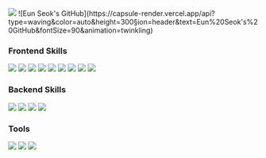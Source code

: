 <!--
**dollseok/dollseok** is a ✨ _special_ ✨ repository because its `README.md` (this file) appears on your GitHub profile.

Here are some ideas to get you started:

- 🔭 I’m currently working on ...
- 🌱 I’m currently learning ...
- 👯 I’m looking to collaborate on ...
- 🤔 I’m looking for help with ...
- 💬 Ask me about ...
- 📫 How to reach me: ...
- 😄 Pronouns: ...
- ⚡ Fun fact: ...
-->


<img src="https://capsule-render.vercel.app/api?type=waving&color=auto&height=300&section=header&text=Eun Seok's GitHub&fontSize=90&animation=twinkling"/>
![Eun Seok's GitHub](https://capsule-render.vercel.app/api?type=waving&color=auto&height=300&section=header&text=Eun%20Seok's%20GitHub&fontSize=90&animation=twinkling)

### Frontend Skills

<img src="https://img.shields.io/badge/React-61DAFB?style=flat&logo=React&logoColor=white"/>
<img src="https://img.shields.io/badge/Javascript-F7DF1E?style=flat&logo=Javascript&logoColor=white"/>
<img src="https://img.shields.io/badge/Typescript-3178C6?style=flat&logo=Typescript&logoColor=white"/>
<img src="https://img.shields.io/badge/styled_components-DB7093?style=flat&logo=styledcomponents&logoColor=white"/>
<img src="https://img.shields.io/badge/redux-764ABC?style=flat&logo=redux&logoColor=white"/>
<img src="https://img.shields.io/badge/python-3776AB?style=flat&logo=python&logoColor=white"/>
<img src="https://img.shields.io/badge/vue.js-4FC08D?style=flat&logo=vue.js&logoColor=white"/>
<img src="https://img.shields.io/badge/html5-E34F26?style=flat&logo=html5&logoColor=white"/>
<img src="https://img.shields.io/badge/css3-1572B6?style=flat&logo=css3&logoColor=white"/>


### Backend Skills

<img src="https://img.shields.io/badge/spring-6DB33F?style=flat&logo=spring&logoColor=white"/>
<img src="https://img.shields.io/badge/springboot-6DB33F?style=flat&logo=springboot&logoColor=white"/>
<img src="https://img.shields.io/badge/mysql-4479A1?style=flat&logo=mysql&logoColor=white"/>
<img src="https://img.shields.io/badge/mariadb-003545?style=flat&logo=mariadb&logoColor=white"/>


### Tools

<img src="https://img.shields.io/badge/git-F05032?style=flat&logo=git&logoColor=white"/>
<img src="https://img.shields.io/badge/figma-F24E1E?style=flat&logo=figma&logoColor=white"/>
<img src="https://img.shields.io/badge/jira_software-0052CC?style=flat&logo=jirasoftware&logoColor=white"/>

